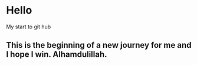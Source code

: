 # Hello
My start to git hub
## This is the beginning of a new journey for me and I hope I win. Alhamdulillah.
